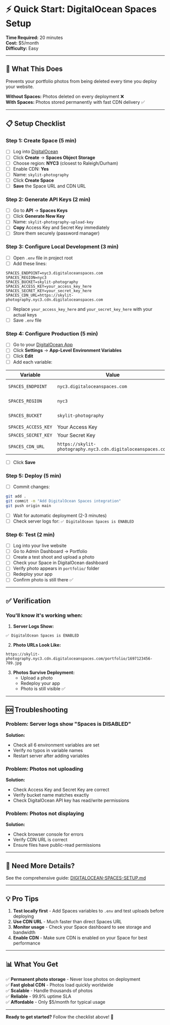 # ⚡ Quick Start: DigitalOcean Spaces Setup

**Time Required:** 20 minutes  
**Cost:** $5/month  
**Difficulty:** Easy

---

## 🎯 What This Does

Prevents your portfolio photos from being deleted every time you deploy your website.

**Without Spaces:** Photos deleted on every deployment ❌  
**With Spaces:** Photos stored permanently with fast CDN delivery ✅

---

## 📋 Setup Checklist

### Step 1: Create Space (5 min)
- [ ] Log into [DigitalOcean](https://cloud.digitalocean.com/)
- [ ] Click **Create** → **Spaces Object Storage**
- [ ] Choose region: **NYC3** (closest to Raleigh/Durham)
- [ ] Enable CDN: **Yes**
- [ ] Name: `skylit-photography`
- [ ] Click **Create Space**
- [ ] **Save** the Space URL and CDN URL

### Step 2: Generate API Keys (2 min)
- [ ] Go to **API** → **Spaces Keys**
- [ ] Click **Generate New Key**
- [ ] Name: `skylit-photography-upload-key`
- [ ] **Copy** Access Key and Secret Key immediately
- [ ] Store them securely (password manager)

### Step 3: Configure Local Development (3 min)
- [ ] Open `.env` file in project root
- [ ] Add these lines:
```env
SPACES_ENDPOINT=nyc3.digitaloceanspaces.com
SPACES_REGION=nyc3
SPACES_BUCKET=skylit-photography
SPACES_ACCESS_KEY=your_access_key_here
SPACES_SECRET_KEY=your_secret_key_here
SPACES_CDN_URL=https://skylit-photography.nyc3.cdn.digitaloceanspaces.com
```
- [ ] Replace `your_access_key_here` and `your_secret_key_here` with your actual keys
- [ ] Save `.env` file

### Step 4: Configure Production (5 min)
- [ ] Go to your [DigitalOcean App](https://cloud.digitalocean.com/apps)
- [ ] Click **Settings** → **App-Level Environment Variables**
- [ ] Click **Edit**
- [ ] Add each variable:

| Variable | Value | Type |
|----------|-------|------|
| `SPACES_ENDPOINT` | `nyc3.digitaloceanspaces.com` | Plain Text |
| `SPACES_REGION` | `nyc3` | Plain Text |
| `SPACES_BUCKET` | `skylit-photography` | Plain Text |
| `SPACES_ACCESS_KEY` | Your Access Key | **Secret** |
| `SPACES_SECRET_KEY` | Your Secret Key | **Secret** |
| `SPACES_CDN_URL` | `https://skylit-photography.nyc3.cdn.digitaloceanspaces.com` | Plain Text |

- [ ] Click **Save**

### Step 5: Deploy (5 min)
- [ ] Commit changes:
```bash
git add .
git commit -m "Add DigitalOcean Spaces integration"
git push origin main
```
- [ ] Wait for automatic deployment (2-3 minutes)
- [ ] Check server logs for: `✅ DigitalOcean Spaces is ENABLED`

### Step 6: Test (2 min)
- [ ] Log into your live website
- [ ] Go to Admin Dashboard → Portfolio
- [ ] Create a test shoot and upload a photo
- [ ] Check your Space in DigitalOcean dashboard
- [ ] Verify photo appears in `portfolio/` folder
- [ ] Redeploy your app
- [ ] Confirm photo is still there ✅

---

## ✅ Verification

### You'll know it's working when:

1. **Server Logs Show:**
```
✅ DigitalOcean Spaces is ENABLED
```

2. **Photo URLs Look Like:**
```
https://skylit-photography.nyc3.cdn.digitaloceanspaces.com/portfolio/1697123456-789.jpg
```

3. **Photos Survive Deployment:**
   - Upload a photo
   - Redeploy your app
   - Photo is still visible ✅

---

## 🆘 Troubleshooting

### Problem: Server logs show "Spaces is DISABLED"
**Solution:**
- Check all 6 environment variables are set
- Verify no typos in variable names
- Restart server after adding variables

### Problem: Photos not uploading
**Solution:**
- Check Access Key and Secret Key are correct
- Verify bucket name matches exactly
- Check DigitalOcean API key has read/write permissions

### Problem: Photos not displaying
**Solution:**
- Check browser console for errors
- Verify CDN URL is correct
- Ensure files have public-read permissions

---

## 🔗 Need More Details?

See the comprehensive guide: [DIGITALOCEAN-SPACES-SETUP.md](./DIGITALOCEAN-SPACES-SETUP.md)

---

## 💡 Pro Tips

1. **Test locally first** - Add Spaces variables to `.env` and test uploads before deploying
2. **Use CDN URL** - Much faster than direct Spaces URL
3. **Monitor usage** - Check your Space dashboard to see storage and bandwidth
4. **Enable CDN** - Make sure CDN is enabled on your Space for best performance

---

## 📊 What You Get

✅ **Permanent photo storage** - Never lose photos on deployment  
✅ **Fast global CDN** - Photos load quickly worldwide  
✅ **Scalable** - Handle thousands of photos  
✅ **Reliable** - 99.9% uptime SLA  
✅ **Affordable** - Only $5/month for typical usage  

---

**Ready to get started?** Follow the checklist above! 🚀

